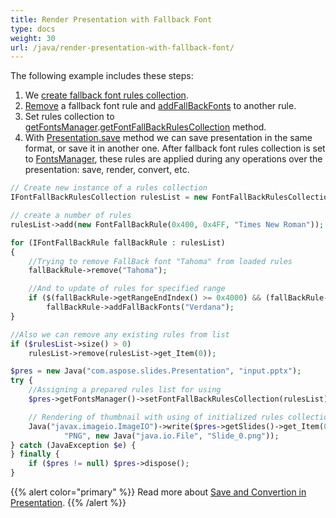 ```yaml
---
title: Render Presentation with Fallback Font
type: docs
weight: 30
url: /java/render-presentation-with-fallback-font/
---
```


The following example includes these steps:

1. We [create fallback font rules collection](/slides/java/create-fallback-fonts-collection/).
1. [Remove](https://apireference.aspose.com/slides/java/com.aspose.slides/FontFallBackRule#remove-java.lang.String-) a fallback font rule and [addFallBackFonts](https://apireference.aspose.com/slides/java/com.aspose.slides/FontFallBackRule#addFallBackFonts-java.lang.String-) to another rule.
1. Set rules collection to [getFontsManager](https://apireference.aspose.com/slides/java/com.aspose.slides/Presentation#getFontsManager--).[getFontFallBackRulesCollection](https://apireference.aspose.com/slides/java/com.aspose.slides/FontsManager#getFontFallBackRulesCollection--) method.
1. With [Presentation.save](https://apireference.aspose.com/slides/java/com.aspose.slides/Presentation#save-java.lang.String-int-) method we can save presentation in the same format, or save it in another one. After fallback font rules collection is set to [FontsManager](https://apireference.aspose.com/slides/java/com.aspose.slides/FontsManager), these rules are applied during any operations over the presentation: save, render, convert, etc.

```php
// Create new instance of a rules collection
IFontFallBackRulesCollection rulesList = new FontFallBackRulesCollection();

// create a number of rules
rulesList->add(new FontFallBackRule(0x400, 0x4FF, "Times New Roman"));

for (IFontFallBackRule fallBackRule : rulesList)
{
    //Trying to remove FallBack font "Tahoma" from loaded rules
    fallBackRule->remove("Tahoma");

    //And to update of rules for specified range
    if ($(fallBackRule->getRangeEndIndex() >= 0x4000) && (fallBackRule->getRangeStartIndex() < 0x5000))
        fallBackRule->addFallBackFonts("Verdana");
}

//Also we can remove any existing rules from list
if ($rulesList->size() > 0)
    rulesList->remove(rulesList->get_Item(0));

$pres = new Java("com.aspose.slides.Presentation", "input.pptx");
try {
    //Assigning a prepared rules list for using
    $pres->getFontsManager()->setFontFallBackRulesCollection(rulesList);

    // Rendering of thumbnail with using of initialized rules collection and saving to PNG
    Java("javax.imageio.ImageIO")->write($pres->getSlides()->get_Item(0)->getThumbnail(1, 1), 
            "PNG", new Java("java.io.File", "Slide_0.png"));
} catch (JavaException $e) {
} finally {
    if ($pres != null) $pres->dispose();
}
```

{{% alert color="primary" %}} 
Read more about [Save and Convertion in Presentation](/slides/java/creating-saving-and-converting-a-presentation/).
{{% /alert %}}